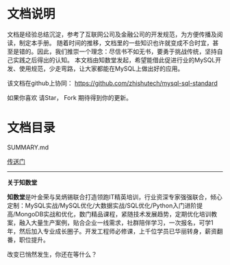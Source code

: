 # 文档说明

   文档是经验总结沉淀，参考了互联网公司及金融公司的开发规范，为方便传播及阅读，制定本手册。 随着时间的推移，文档里的一些知识也许就变成不合时宜，甚至是错的。因此，我们推崇一个理念：尽信书不如无书，要勇于挑战传统，坚持自己实践之后得出的认知。 
本文档由知数堂发起，希望能借此促进行业的MySQL开发、使用规范，少走弯路，让大家都能在MySQL上做出好的应用。

   该文档在github上协同： https://github.com/zhishutech/mysql-sql-standard
  
   如果你喜欢 请Star， Fork 期待得到你的更新。
   
# 文档目录

   SUMMARY.md

   [传送门](SUMMARY.md)

-------

**关于知数堂**

   **知数堂**是叶金荣与吴炳锡联合打造领跑IT精英培训，行业资深专家强强联合，倾心定制：MySQL实战/MySQL优化/大数据实战/SQL优化/Python入门进阶提高/MongoDB实战和优化，数门精品课程，紧随技术发展趋势，定期优化培训教案，融入大量生产案例，贴合企业一线需求，社群陪伴学习，一次报名，可学1年，然后加入专业成长圈子。开发工程师必修课，上千位学员已华丽转身，薪资翻番，职位提升。

  改变已悄然发生，你还在等什么？

